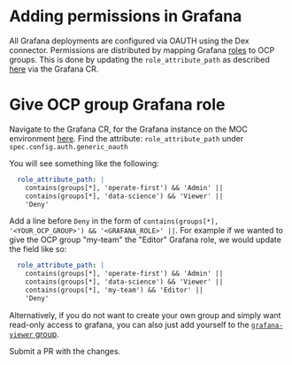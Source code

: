 # Adding permissions in Grafana

All Grafana deployments are configured via OAUTH using the Dex connector. Permissions are distributed by mapping Grafana
[roles][roles] to OCP groups. This is done by updating the `role_attribute_path` as described [here][role_mapping] via
the Grafana CR.

# Give OCP group Grafana role
Navigate to the Grafana CR, for the Grafana instance on the MOC environment [here][moc_environment].
Find the attribute: `role_attribute_path` under `spec.config.auth.generic_oauth`

You will see something like the following:

```yaml
  role_attribute_path: |
    contains(groups[*], 'operate-first') && 'Admin' ||
    contains(groups[*], 'data-science') && 'Viewer' ||
    'Deny'
```

Add a line before `Deny` in the form of `contains(groups[*], '<YOUR_OCP_GROUP>') && '<GRAFANA_ROLE>' ||`.
For example if we wanted to give the OCP group "my-team" the "Editor" Grafana role, we would update the field like so:

```yaml
  role_attribute_path: |
    contains(groups[*], 'operate-first') && 'Admin' ||
    contains(groups[*], 'data-science') && 'Viewer' ||
    contains(groups[*], 'my-team') && 'Editor' ||
    'Deny'
```
Alternatively, if you do not want to create your own group and simply want read-only access to grafana, you can also just add yourself to the [`grafana-viewer` group](https://github.com/operate-first/apps/blob/master/cluster-scope/base/user.openshift.io/groups/grafana-viewer/group.yaml).

Submit a PR with the changes.

[roles]: https://grafana.com/docs/grafana/latest/permissions/organization_roles/
[role_mapping]: https://grafana.com/docs/grafana/latest/auth/generic-oauth/#jmespath-examples
[moc_environment]: https://github.com/operate-first/apps/blob/master/grafana/overlays/moc/smaug/grafana-oauth.yaml
